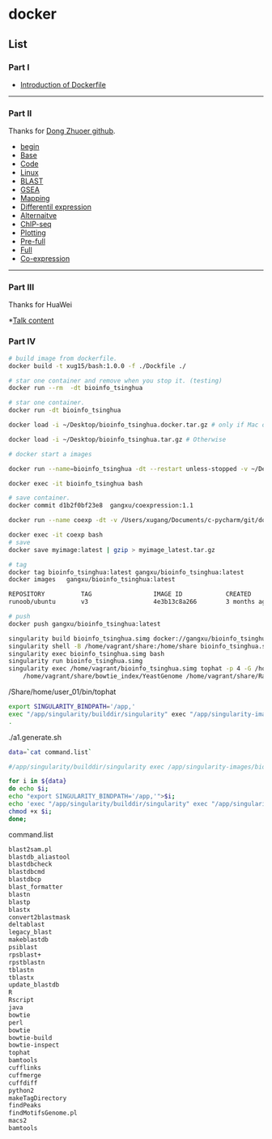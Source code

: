 # docker

## List

### Part I
* [Introduction of Dockerfile](dockerfile/1_introduction.md)
---------

### Part II
Thanks for [Dong Zhuoer github](https://github.com/dongzhuoer/lulab-teaching-docker).
* [begin](dockerfile/aa_begin.md)
* [Base](dockerfile/a_base.md)
* [Code](dockerfile/c_code.md)
* [Linux](dockerfile/l_linux.md)
* [BLAST](dockerfile/f_blast.md)
* [GSEA](dockerfile/g_gsea.md)
* [Mapping](dockerfile/h_mapping.md)
* [Differentil expression](dockerfile/i_diff.md)
* [Alternaitve](dockerfile/d_alter.md)
* [ChIP-seq](dockerfile/e_chip.md)
* [Plotting](dockerfile/j_plot.md)
* [Pre-full](dockerfile/m_Pre-full.md)
* [Full](dockerfile/b_full.md)
* [Co-expression](dockerfile/n-coexpression.md)

--------
### Part III
Thanks for HuaWei

*[Talk content](dockerfile/2-talk.md)

### Part IV

```sh
# build image from dockerfile.
docker build -t xug15/bash:1.0.0 -f ./Dockfile ./

# star one container and remove when you stop it. (testing)
docker run --rm  -dt bioinfo_tsinghua

# star one container. 
docker run -dt bioinfo_tsinghua

docker load -i ~/Desktop/bioinfo_tsinghua.docker.tar.gz # only if Mac or Windows 10 Pro

docker load -i ~/Desktop/bioinfo_tsinghua.tar.gz # Otherwise

# docker start a images

docker run --name=bioinfo_tsinghua -dt --restart unless-stopped -v ~/Desktop/bioinfo_tsinghua_share:/home/test/share bioinfo_tsinghua # get into a container.

docker exec -it bioinfo_tsinghua bash

# save container.
docker commit d1b2f0bf23e8  gangxu/coexpression:1.1

docker run --name coexp -dt -v /Users/xugang/Documents/c-pycharm/git/docker/data:/home gangxu/coexpression:1.1

docker exec -it coexp bash
# save
docker save myimage:latest | gzip > myimage_latest.tar.gz

# tag
docker tag bioinfo_tsinghua:latest gangxu/bioinfo_tsinghua:latest
docker images   gangxu/bioinfo_tsinghua:latest

REPOSITORY          TAG                 IMAGE ID            CREATED             SIZE
runoob/ubuntu       v3                  4e3b13c8a266        3 months ago        136.3 MB

# push
docker push gangxu/bioinfo_tsinghua:latest

```
```sh
singularity build bioinfo_tsinghua.simg docker://gangxu/bioinfo_tsinghua
singularity shell -B /home/vagrant/share:/home/share bioinfo_tsinghua.simg
singularity exec bioinfo_tsinghua.simg bash
singularity run bioinfo_tsinghua.simg
singularity exec /home/vagrant/bioinfo_tsinghua.simg tophat -p 4 -G /home/vagrant/share/yeast_annotation.gff --no-coverage-search -o /home/vagrant/mapping/wt1_thout \
    /home/vagrant/share/bowtie_index/YeastGenome /home/vagrant/share/Raw_reads_10k/wt1.fq
```
/Share/home/user_01/bin/tophat
```sh
export SINGULARITY_BINDPATH='/app,'
exec "/app/singularity/builddir/singularity" exec "/app/singularity-images/biomed/bioinfo_tsinghua.simg" "tophat" "$@"
.
```
./a1.generate.sh
```sh
data=`cat command.list`

#/app/singularity/builddir/singularity exec /app/singularity-images/biomed/bioinfo_tsinghua.simg tophat $@

for i in ${data}
do echo $i;
echo "export SINGULARITY_BINDPATH='/app,'">$i;
echo 'exec "/app/singularity/builddir/singularity" exec "/app/singularity-images/biomed/bioinfo_tsinghua.simg" "'${i}'" "$@"'>>$i;
chmod +x $i;
done;
```
command.list
```txt
blast2sam.pl
blastdb_aliastool
blastdbcheck
blastdbcmd
blastdbcp
blast_formatter
blastn
blastp
blastx
convert2blastmask
deltablast
legacy_blast
makeblastdb
psiblast
rpsblast+
rpstblastn
tblastn
tblastx
update_blastdb
R
Rscript
java
bowtie
perl
bowtie
bowtie-build
bowtie-inspect
tophat
bamtools
cufflinks
cuffmerge
cuffdiff
python2
makeTagDirectory
findPeaks
findMotifsGenome.pl
macs2
bamtools
```


